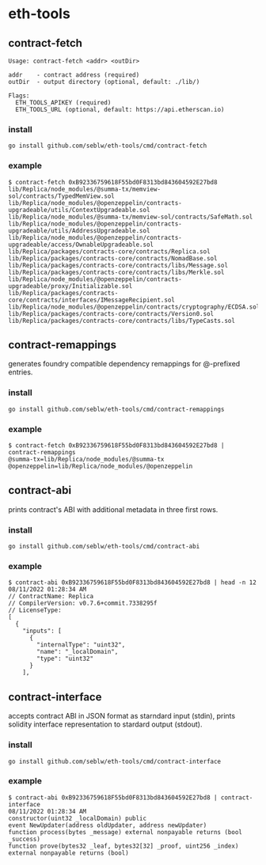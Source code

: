 # eth-tools

## contract-fetch

```
Usage: contract-fetch <addr> <outDir>

addr	- contract address (required)
outDir	- output directory (optional, default: ./lib/)

Flags:
  ETH_TOOLS_APIKEY (required)
  ETH_TOOLS_URL (optional, default: https://api.etherscan.io)
```

### install

`go install github.com/seblw/eth-tools/cmd/contract-fetch`


### example

```
$ contract-fetch 0xB92336759618F55bd0F8313bd843604592E27bd8
lib/Replica/node_modules/@summa-tx/memview-sol/contracts/TypedMemView.sol
lib/Replica/node_modules/@openzeppelin/contracts-upgradeable/utils/ContextUpgradeable.sol
lib/Replica/node_modules/@summa-tx/memview-sol/contracts/SafeMath.sol
lib/Replica/node_modules/@openzeppelin/contracts-upgradeable/utils/AddressUpgradeable.sol
lib/Replica/node_modules/@openzeppelin/contracts-upgradeable/access/OwnableUpgradeable.sol
lib/Replica/packages/contracts-core/contracts/Replica.sol
lib/Replica/packages/contracts-core/contracts/NomadBase.sol
lib/Replica/packages/contracts-core/contracts/libs/Message.sol
lib/Replica/packages/contracts-core/contracts/libs/Merkle.sol
lib/Replica/node_modules/@openzeppelin/contracts-upgradeable/proxy/Initializable.sol
lib/Replica/packages/contracts-core/contracts/interfaces/IMessageRecipient.sol
lib/Replica/node_modules/@openzeppelin/contracts/cryptography/ECDSA.sol
lib/Replica/packages/contracts-core/contracts/Version0.sol
lib/Replica/packages/contracts-core/contracts/libs/TypeCasts.sol
```

## contract-remappings

generates foundry compatible dependency remappings for @-prefixed entries.

### install

`go install github.com/seblw/eth-tools/cmd/contract-remappings`

### example

```
$ contract-fetch 0xB92336759618F55bd0F8313bd843604592E27bd8 | contract-remappings
@summa-tx=lib/Replica/node_modules/@summa-tx
@openzeppelin=lib/Replica/node_modules/@openzeppelin
```

## contract-abi

prints contract's ABI with additional metadata in three first rows.

### install

`go install github.com/seblw/eth-tools/cmd/contract-abi`


### example

```
$ contract-abi 0xB92336759618F55bd0F8313bd843604592E27bd8 | head -n 12                                                                                           08/11/2022 01:28:34 AM
// ContractName: Replica
// CompilerVersion: v0.7.6+commit.7338295f
// LicenseType: 
[
  {
    "inputs": [
      {
        "internalType": "uint32",
        "name": "_localDomain",
        "type": "uint32"
      }
    ],
```

## contract-interface

accepts contract ABI in JSON format as starndard input (stdin), prints solidity interface representation to stardard output (stdout).

### install

`go install github.com/seblw/eth-tools/cmd/contract-interface`

### example

```
$ contract-abi 0xB92336759618F55bd0F8313bd843604592E27bd8 | contract-interface                                                                                          08/11/2022 01:28:34 AM
constructor(uint32 _localDomain) public
event NewUpdater(address oldUpdater, address newUpdater)
function process(bytes _message) external nonpayable returns (bool _success)
function prove(bytes32 _leaf, bytes32[32] _proof, uint256 _index) external nonpayable returns (bool)
```